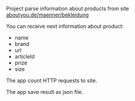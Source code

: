 Project parse information about products from site [aboutyou.de/maenner/bekleidung](https://www.aboutyou.de/maenner/bekleidung)

You can receive next information about product:
- name
- brand
- url
- articleId
- prize
- size

The app count HTTP requests to site.

The app save result as json file.